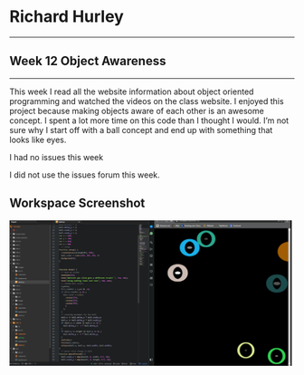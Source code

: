 # Richard Hurley
-----
## Week 12 Object Awareness
---



<p> This week I read all the website information about object oriented programming and watched the videos on the class website. I enjoyed this project because making objects aware of each other is an awesome concept. I spent a lot more time on this code than I thought I would. I’m not sure why I start off with a ball concept and end up with something that looks like eyes.  </p>

<p> I had no issues this week  </p>

I did not use the issues forum this week.

## Workspace Screenshot
![screenshot](images/screenshot.png)
